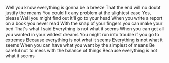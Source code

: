 Well you know everything is gonna be a breeze
That the end will no doubt justify the means
You could fix any problem at the slightest ease
Yes, please
Well you might find out it'll go to your head
When you write a report on a book you never read
With the snap of your fingers you can make your bed
That's what I said
Everything is not what it seems
When you can get all you wanted in your wildest dreams
You might run into trouble if you go to extremes
Because everything is not what it seems
Everything is not what it seems
When you can have what you want by the simplest of means
Be careful not to mess with the balance of things
Because everything is not what it seems

